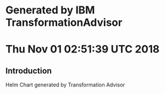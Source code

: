 # Generated by IBM TransformationAdvisor
# Thu Nov 01 02:51:39 UTC 2018
## Introduction

Helm Chart generated by Transformation Advisor
